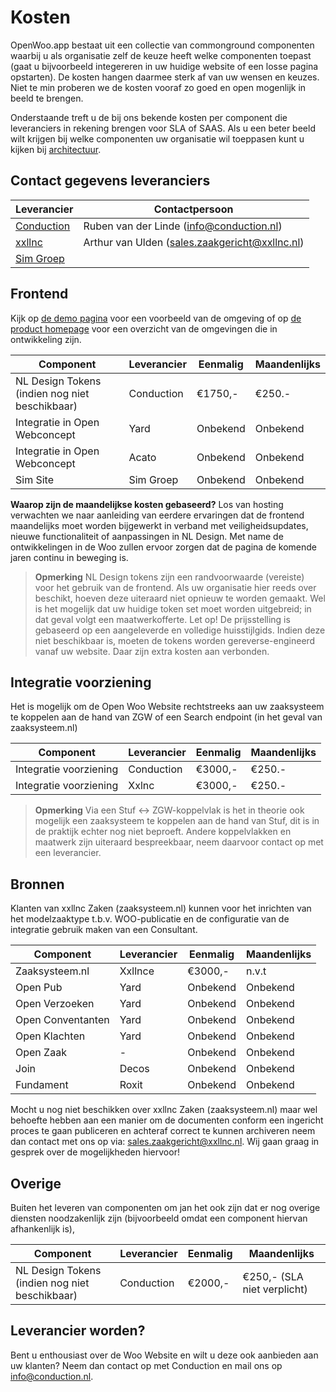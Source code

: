# Kosten
OpenWoo.app bestaat uit een collectie van commonground componenten waarbij u als organisatie zelf de keuze heeft welke componenten toepast (gaat u bijvoorbeeld integereren in uw huidige website of een losse pagina opstarten). De kosten hangen daarmee sterk af van uw wensen en keuzes. Niet te min proberen we de kosten vooraf zo goed en open mogenlijk in beeld te brengen.

Onderstaande treft u de bij ons bekende kosten per component die leveranciers in rekening brengen voor SLA of SAAS. Als u een beter beeld wilt krijgen bij welke componenten uw organisatie wil toeppasen kunt u kijken bij [architectuur](https://openwoo.app/github/Architectuur/?link=https://github.com/ConductionNL/woo-website-template/blob/main/docs/Architectuur.md).


## Contact gegevens leveranciers

| Leverancier                          | Contactpersoon                                   |
|--------------------------------------|--------------------------------------------------|
| [Conduction](https://conduction.nl/) | Ruben van der Linde (<info@conduction.nl>)       |
| [xxllnc](https://xxllnc.nl/)         | Arthur van Ulden (<sales.zaakgericht@xxllnc.nl>) |
| [Sim Groep](https://www.simgroep.nl/)                        |                                                  |

## Frontend

Kijk op [de demo pagina](https://conductionnl.github.io/woo-website-xxllnc/) voor een voorbeeld van de omgeving of op [de product homepage](https://openwoo.app/) voor een overzicht van de omgevingen die in ontwikkeling zijn.

| Component                                      | Leverancier | Eenmalig    | Maandenlijks |
|------------------------------------------------|-------------|-------------|-------------|
| NL Design Tokens (indien nog niet beschikbaar) | Conduction  | €1750,-     | €250.-      |
| Integratie in Open Webconcept                  | Yard        | Onbekend    | Onbekend      |
| Integratie in Open Webconcept                  | Acato       | Onbekend | Onbekend      |
| Sim Site                                       | Sim Groep   | Onbekend | Onbekend      |

**Waarop zijn de maandelijkse kosten gebaseerd?**
Los van hosting verwachten we naar aanleiding van eerdere ervaringen dat de frontend maandelijks moet worden bijgewerkt in verband met veiligheidsupdates, nieuwe functionaliteit of aanpassingen in NL Design. Met name de ontwikkelingen in de Woo zullen ervoor zorgen dat de pagina de komende jaren continu in beweging is.

> **Opmerking**
> NL Design tokens zijn een randvoorwaarde (vereiste) voor het gebruik van de frontend. Als uw organisatie hier reeds over beschikt, hoeven deze uiteraard niet opnieuw te worden gemaakt. Wel is het mogelijk dat uw huidige token set moet worden uitgebreid; in dat geval volgt een maatwerkofferte. Let op! De prijsstelling is gebaseerd op een aangeleverde en volledige huisstijlgids. Indien deze niet beschikbaar is, moeten de tokens worden gereverse-engineerd vanaf uw website. Daar zijn extra kosten aan verbonden.

## Integratie voorziening

Het is mogelijk om de Open Woo Website rechtstreeks aan uw zaaksysteem te koppelen aan de hand van ZGW of een Search endpoint (in het geval van zaaksysteem.nl)

| Component              | Leverancier | Eenmalig | Maandenlijks |
|------------------------|-------------|----------|-------------|
| Integratie voorziening | Conduction  | €3000,-  | €250.-      |
| Integratie voorziening | Xxlnc       | €3000,-  | €250.-      |


> **Opmerking**
> Via een Stuf ↔ ZGW-koppelvlak is het in theorie ook mogelijk een zaaksysteem te koppelen aan de hand van Stuf, dit is in de praktijk echter nog niet beproeft. Andere koppelvlakken en maatwerk zijn uiteraard bespreekbaar, neem daarvoor contact op met een leverancier.

## Bronnen

Klanten van xxllnc Zaken (zaaksysteem.nl) kunnen voor het inrichten van het modelzaaktype t.b.v. WOO-publicatie en de configuratie van de integratie gebruik maken van een Consultant.

| Component         | Leverancier | Eenmalig | Maandenlijks |
|-------------------|-------------|----------|--------------|
| Zaaksysteem.nl    | Xxllnce     | €3000,-  | n.v.t        |
| Open Pub          | Yard        | Onbekend  |Onbekend       |
| Open Verzoeken    | Yard        | Onbekend  |Onbekend       |
| Open Conventanten | Yard        | Onbekend  |Onbekend       |
| Open Klachten     | Yard        | Onbekend  |Onbekend       |
| Open Zaak         | -           | Onbekend  |Onbekend       |
| Join              | Decos       | Onbekend  |Onbekend       |
| Fundament         | Roxit       | Onbekend  |Onbekend       |

Mocht u nog niet beschikken over xxllnc Zaken (zaaksysteem.nl) maar wel behoefte hebben aan een manier om de documenten conform een ingericht proces te gaan publiceren en achteraf correct te kunnen archiveren neem dan contact met ons op via: <sales.zaakgericht@xxllnc.nl>. Wij gaan graag in gesprek over de mogelijkheden hiervoor!

## Overige
Buiten het leveren van componenten om jan het ook zijn dat er nog overige diensten noodzakenlijk zijn (bijvoorbeeld omdat een component hiervan afhankenlijk is),

| Component                                      | Leverancier | Eenmalig             | Maandenlijks                |
|------------------------------------------------|----------------------|---------------|-----------------------------|
| NL Design Tokens (indien nog niet beschikbaar) | Conduction | €2000,- | €250,- (SLA niet verplicht) |


## Leverancier worden?

Bent u enthousiast over de Woo Website en wilt u deze ook aanbieden aan uw klanten? Neem dan contact op met Conduction en mail ons op <info@conduction.nl>.
